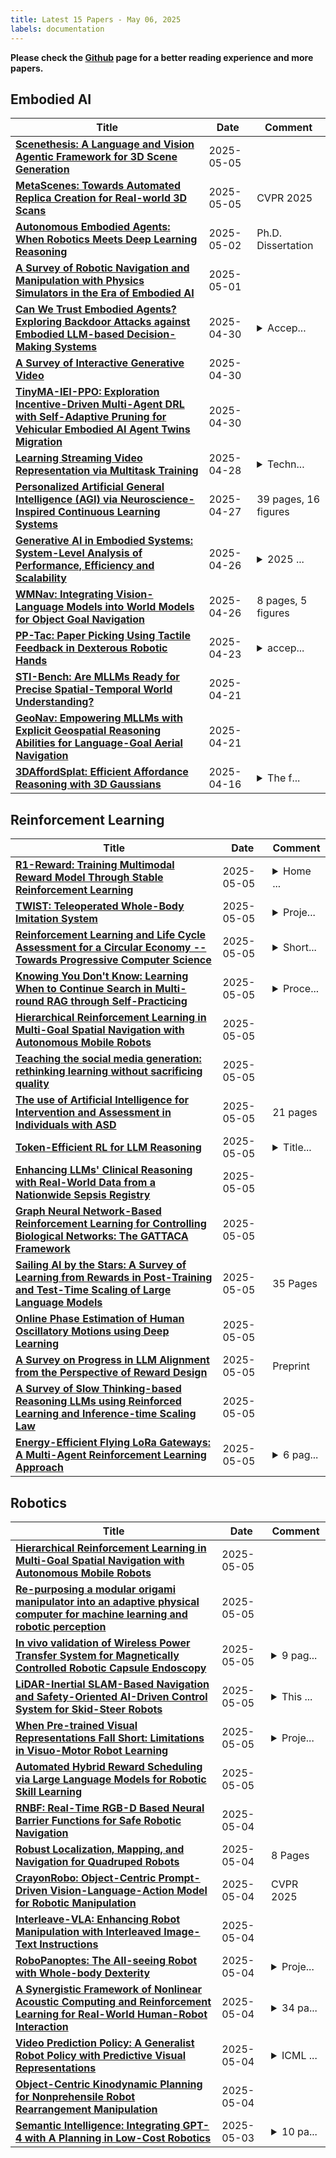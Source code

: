 ```yaml
---
title: Latest 15 Papers - May 06, 2025
labels: documentation
---
```

**Please check the [Github](https://github.com/zezhishao/MTS_Daily_ArXiv) page for a better reading experience and more papers.**

## Embodied AI
| **Title** | **Date** | **Comment** |
| --- | --- | --- |
| **[Scenethesis: A Language and Vision Agentic Framework for 3D Scene Generation](http://arxiv.org/abs/2505.02836v1)** | 2025-05-05 |  |
| **[MetaScenes: Towards Automated Replica Creation for Real-world 3D Scans](http://arxiv.org/abs/2505.02388v1)** | 2025-05-05 | CVPR 2025 |
| **[Autonomous Embodied Agents: When Robotics Meets Deep Learning Reasoning](http://arxiv.org/abs/2505.00935v1)** | 2025-05-02 | Ph.D. Dissertation |
| **[A Survey of Robotic Navigation and Manipulation with Physics Simulators in the Era of Embodied AI](http://arxiv.org/abs/2505.01458v1)** | 2025-05-01 |  |
| **[Can We Trust Embodied Agents? Exploring Backdoor Attacks against Embodied LLM-based Decision-Making Systems](http://arxiv.org/abs/2405.20774v3)** | 2025-04-30 | <details><summary>Accep...</summary><p>Accepted paper at ICLR 2025, 31 pages, including main paper, references, and appendix</p></details> |
| **[A Survey of Interactive Generative Video](http://arxiv.org/abs/2504.21853v1)** | 2025-04-30 |  |
| **[TinyMA-IEI-PPO: Exploration Incentive-Driven Multi-Agent DRL with Self-Adaptive Pruning for Vehicular Embodied AI Agent Twins Migration](http://arxiv.org/abs/2505.00055v1)** | 2025-04-30 |  |
| **[Learning Streaming Video Representation via Multitask Training](http://arxiv.org/abs/2504.20041v1)** | 2025-04-28 | <details><summary>Techn...</summary><p>Technical Report. Project Page: https://go2heart.github.io/streamformer</p></details> |
| **[Personalized Artificial General Intelligence (AGI) via Neuroscience-Inspired Continuous Learning Systems](http://arxiv.org/abs/2504.20109v1)** | 2025-04-27 | 39 pages, 16 figures |
| **[Generative AI in Embodied Systems: System-Level Analysis of Performance, Efficiency and Scalability](http://arxiv.org/abs/2504.18945v1)** | 2025-04-26 | <details><summary>2025 ...</summary><p>2025 IEEE International Symposium on Performance Analysis of Systems and Software (ISPASS)</p></details> |
| **[WMNav: Integrating Vision-Language Models into World Models for Object Goal Navigation](http://arxiv.org/abs/2503.02247v4)** | 2025-04-26 | 8 pages, 5 figures |
| **[PP-Tac: Paper Picking Using Tactile Feedback in Dexterous Robotic Hands](http://arxiv.org/abs/2504.16649v1)** | 2025-04-23 | <details><summary>accep...</summary><p>accepted by Robotics: Science and Systems(RSS) 2025</p></details> |
| **[STI-Bench: Are MLLMs Ready for Precise Spatial-Temporal World Understanding?](http://arxiv.org/abs/2503.23765v3)** | 2025-04-21 |  |
| **[GeoNav: Empowering MLLMs with Explicit Geospatial Reasoning Abilities for Language-Goal Aerial Navigation](http://arxiv.org/abs/2504.09587v2)** | 2025-04-21 |  |
| **[3DAffordSplat: Efficient Affordance Reasoning with 3D Gaussians](http://arxiv.org/abs/2504.11218v2)** | 2025-04-16 | <details><summary>The f...</summary><p>The first large-scale 3D Gaussians Affordance Reasoning Benchmark</p></details> |

## Reinforcement Learning
| **Title** | **Date** | **Comment** |
| --- | --- | --- |
| **[R1-Reward: Training Multimodal Reward Model Through Stable Reinforcement Learning](http://arxiv.org/abs/2505.02835v1)** | 2025-05-05 | <details><summary>Home ...</summary><p>Home page: https://github.com/yfzhang114/r1_reward</p></details> |
| **[TWIST: Teleoperated Whole-Body Imitation System](http://arxiv.org/abs/2505.02833v1)** | 2025-05-05 | <details><summary>Proje...</summary><p>Project website: https://humanoid-teleop.github.io</p></details> |
| **[Reinforcement Learning and Life Cycle Assessment for a Circular Economy -- Towards Progressive Computer Science](http://arxiv.org/abs/2503.10822v3)** | 2025-05-05 | <details><summary>Short...</summary><p>Shortened conference paper version, with a new section on Life Cycle Assessment, and thus a new title</p></details> |
| **[Knowing You Don't Know: Learning When to Continue Search in Multi-round RAG through Self-Practicing](http://arxiv.org/abs/2505.02811v1)** | 2025-05-05 | <details><summary>Proce...</summary><p>Proceedings of the 48th International ACM SIGIR 2025</p></details> |
| **[Hierarchical Reinforcement Learning in Multi-Goal Spatial Navigation with Autonomous Mobile Robots](http://arxiv.org/abs/2504.18794v2)** | 2025-05-05 |  |
| **[Teaching the social media generation: rethinking learning without sacrificing quality](http://arxiv.org/abs/2505.02770v1)** | 2025-05-05 |  |
| **[The use of Artificial Intelligence for Intervention and Assessment in Individuals with ASD](http://arxiv.org/abs/2505.02747v1)** | 2025-05-05 | 21 pages |
| **[Token-Efficient RL for LLM Reasoning](http://arxiv.org/abs/2504.20834v2)** | 2025-05-05 | <details><summary>Title...</summary><p>Title updated to "Token-Efficient RL for LLM Reasoning" to better reflect algorithmic focus. Revised abstract, intro, and conclusion. Paper shortened and typos fixed</p></details> |
| **[Enhancing LLMs' Clinical Reasoning with Real-World Data from a Nationwide Sepsis Registry](http://arxiv.org/abs/2505.02722v1)** | 2025-05-05 |  |
| **[Graph Neural Network-Based Reinforcement Learning for Controlling Biological Networks: The GATTACA Framework](http://arxiv.org/abs/2505.02712v1)** | 2025-05-05 |  |
| **[Sailing AI by the Stars: A Survey of Learning from Rewards in Post-Training and Test-Time Scaling of Large Language Models](http://arxiv.org/abs/2505.02686v1)** | 2025-05-05 | 35 Pages |
| **[Online Phase Estimation of Human Oscillatory Motions using Deep Learning](http://arxiv.org/abs/2505.02668v1)** | 2025-05-05 |  |
| **[A Survey on Progress in LLM Alignment from the Perspective of Reward Design](http://arxiv.org/abs/2505.02666v1)** | 2025-05-05 | Preprint |
| **[A Survey of Slow Thinking-based Reasoning LLMs using Reinforced Learning and Inference-time Scaling Law](http://arxiv.org/abs/2505.02665v1)** | 2025-05-05 |  |
| **[Energy-Efficient Flying LoRa Gateways: A Multi-Agent Reinforcement Learning Approach](http://arxiv.org/abs/2502.03377v3)** | 2025-05-05 | <details><summary>6 pag...</summary><p>6 pages, 8 figures, 1 table</p></details> |

## Robotics
| **Title** | **Date** | **Comment** |
| --- | --- | --- |
| **[Hierarchical Reinforcement Learning in Multi-Goal Spatial Navigation with Autonomous Mobile Robots](http://arxiv.org/abs/2504.18794v2)** | 2025-05-05 |  |
| **[Re-purposing a modular origami manipulator into an adaptive physical computer for machine learning and robotic perception](http://arxiv.org/abs/2505.02744v1)** | 2025-05-05 |  |
| **[In vivo validation of Wireless Power Transfer System for Magnetically Controlled Robotic Capsule Endoscopy](http://arxiv.org/abs/2503.12850v2)** | 2025-05-05 | <details><summary>9 pag...</summary><p>9 pages, 9 figures, regular paper</p></details> |
| **[LiDAR-Inertial SLAM-Based Navigation and Safety-Oriented AI-Driven Control System for Skid-Steer Robots](http://arxiv.org/abs/2505.02598v1)** | 2025-05-05 | <details><summary>This ...</summary><p>This paper has been submitted in the IEEE CDC 2025 for potential presentation</p></details> |
| **[When Pre-trained Visual Representations Fall Short: Limitations in Visuo-Motor Robot Learning](http://arxiv.org/abs/2502.03270v2)** | 2025-05-05 | <details><summary>Proje...</summary><p>Project Page: https://tsagkas.github.io/pvrobo/</p></details> |
| **[Automated Hybrid Reward Scheduling via Large Language Models for Robotic Skill Learning](http://arxiv.org/abs/2505.02483v1)** | 2025-05-05 |  |
| **[RNBF: Real-Time RGB-D Based Neural Barrier Functions for Safe Robotic Navigation](http://arxiv.org/abs/2505.02294v1)** | 2025-05-04 |  |
| **[Robust Localization, Mapping, and Navigation for Quadruped Robots](http://arxiv.org/abs/2505.02272v1)** | 2025-05-04 | 8 Pages |
| **[CrayonRobo: Object-Centric Prompt-Driven Vision-Language-Action Model for Robotic Manipulation](http://arxiv.org/abs/2505.02166v1)** | 2025-05-04 | CVPR 2025 |
| **[Interleave-VLA: Enhancing Robot Manipulation with Interleaved Image-Text Instructions](http://arxiv.org/abs/2505.02152v1)** | 2025-05-04 |  |
| **[RoboPanoptes: The All-seeing Robot with Whole-body Dexterity](http://arxiv.org/abs/2501.05420v2)** | 2025-05-04 | <details><summary>Proje...</summary><p>Project website: https://robopanoptes.github.io</p></details> |
| **[A Synergistic Framework of Nonlinear Acoustic Computing and Reinforcement Learning for Real-World Human-Robot Interaction](http://arxiv.org/abs/2505.01998v1)** | 2025-05-04 | <details><summary>34 pa...</summary><p>34 pages, 11 figures, 10 tables</p></details> |
| **[Video Prediction Policy: A Generalist Robot Policy with Predictive Visual Representations](http://arxiv.org/abs/2412.14803v2)** | 2025-05-04 | <details><summary>ICML ...</summary><p>ICML 2025 Spotlight Paper. The first two authors contribute equally</p></details> |
| **[Object-Centric Kinodynamic Planning for Nonprehensile Robot Rearrangement Manipulation](http://arxiv.org/abs/2410.00261v2)** | 2025-05-04 |  |
| **[Semantic Intelligence: Integrating GPT-4 with A Planning in Low-Cost Robotics](http://arxiv.org/abs/2505.01931v1)** | 2025-05-03 | <details><summary>10 pa...</summary><p>10 pages, 4 figures, 2 tables</p></details> |

